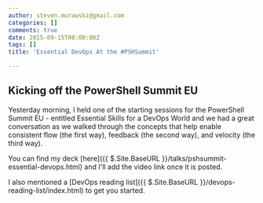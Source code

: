 ```yaml
---
author: steven.murawski@gmail.com
categories: []
comments: true
date: 2015-09-15T00:00:00Z
tags: []
title: 'Essential DevOps At the #PSHSummit'

---
```


## Kicking off the PowerShell Summit EU

Yesterday morning, I held one of the starting sessions for the PowerShell Summit EU - entitled Essential Skills for a DevOps World and we had a great conversation as we walked through the concepts that help enable consistent flow (the first way), feedback (the second way), and velocity (the third way).

You can find my deck [here]({{ $.Site.BaseURL }}/talks/pshsummit-essential-devops.html) and I'll add the video link once it is posted.

I also mentioned a [DevOps reading list]({{ $.Site.BaseURL }}/devops-reading-list/index.html) to get you started.